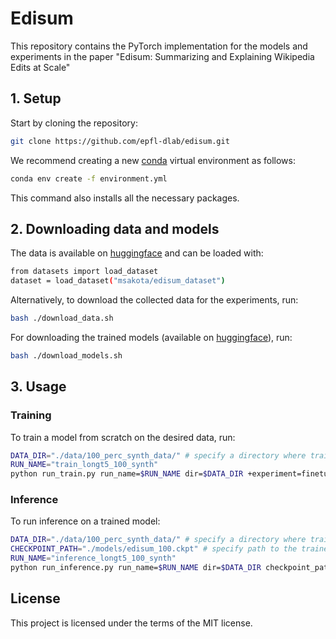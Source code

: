 # Edisum
This repository contains the PyTorch implementation for the models and experiments in the paper "Edisum: Summarizing and Explaining Wikipedia Edits at Scale"

## 1. Setup
Start by cloning the repository:
```bash
git clone https://github.com/epfl-dlab/edisum.git
```

We recommend creating a new [conda](https://docs.conda.io/en/latest/) virtual environment as follows:
```bash
conda env create -f environment.yml
```
This command also installs all the necessary packages.

## 2. Downloading data and models
The data is available on [huggingface](https://huggingface.co/datasets/msakota/edisum_dataset) and can be loaded with:
```bash
from datasets import load_dataset
dataset = load_dataset("msakota/edisum_dataset")
```
Alternatively, to download the collected data for the experiments, run:

```bash
bash ./download_data.sh
```

For downloading the trained models (available on [huggingface](https://huggingface.co/msakota/edisum/tree/main)), run:

```bash
bash ./download_models.sh
```

## 3. Usage
### Training
To train a model from scratch on the desired data, run:
```bash
DATA_DIR="./data/100_perc_synth_data/" # specify a directory where training data is located
RUN_NAME="train_longt5_100_synth"
python run_train.py run_name=$RUN_NAME dir=$DATA_DIR +experiment=finetune_longt5
```
### Inference
To run inference on a trained model:

```bash
DATA_DIR="./data/100_perc_synth_data/" # specify a directory where training data is located
CHECKPOINT_PATH="./models/edisum_100.ckpt" # specify path to the trained model
RUN_NAME="inference_longt5_100_synth"
python run_inference.py run_name=$RUN_NAME dir=$DATA_DIR checkpoint_path=$CHECKPOINT_PATH +experiment=inference_longt5
```

## License
This project is licensed under the terms of the MIT license.
